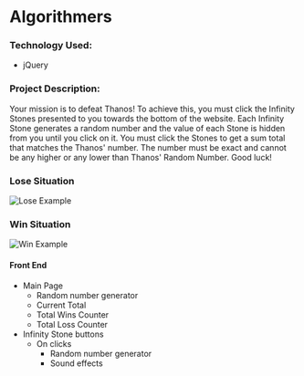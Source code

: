 # Algorithmers

### Technology Used:
* jQuery

### Project Description:
Your mission is to defeat Thanos! To achieve this, you must click the Infinity Stones presented to you towards the bottom of the website. Each Infinity Stone generates a random number and the value of each Stone is hidden from you until you click on it. You must click the Stones to get a sum total that matches the Thanos' number. The number must be exact and cannot be any higher or any lower than Thanos' Random Number. Good luck!

### Lose Situation
![Lose Example](./readmeAssets/gameExample.gif)

### Win Situation
![Win Example](./readmeAssets/gameExample.gif)


#### Front End
* Main Page
    * Random number generator
    * Current Total
    * Total Wins Counter
    * Total Loss Counter
* Infinity Stone buttons
    * On clicks
        * Random number generator
        * Sound effects
